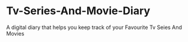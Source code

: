 # Tv-Series-And-Movie-Diary
A digital diary that helps you keep track of your Favourite Tv Seies And Movies
